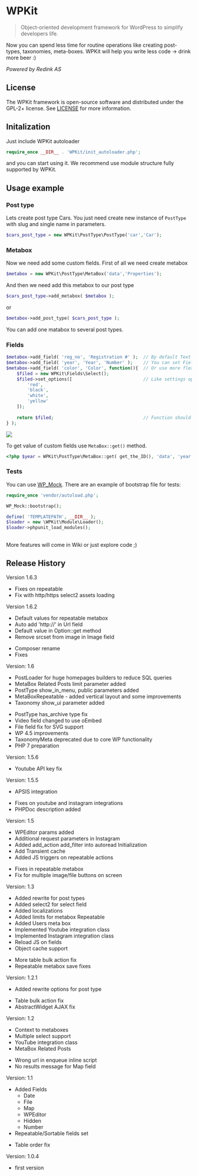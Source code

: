 # WPKit
> Object-oriented development framework for WordPress to simplify developers life.


Now you can spend less time for routine operations like creating post-types, taxonomies, meta-boxes. 
WPKit will help you write less code -> drink more beer :)

_Powered by Redink AS_

## License

The WPKit framework is open-source software and distributed under the GPL-2+ license. See [LICENSE](LICENSE) for more information.

## Initalization

Just include WPKit autoloader

```php
require_once __DIR__ . 'WPKit/init_autoloader.php';
```

and you can start using it. We recommend use module structure fully supported by WPKit.

## Usage example

### Post type

Lets create post type Cars. You just need create new instance of `PostType` with slug and single name in parameters.

```php
$cars_post_type = new WPKit\PostType\PostType('car','Car');
```

### Metabox

Now we need add some custom fields. First of all we need create metabox

```php
$metabox = new WPKit\PostType\MetaBox('data','Properties');
```

And then we need add this metabox to our post type

```php
$cars_post_type->add_metabox( $metabox );
```

or

```php
$metabox->add_post_type( $cars_post_type );
``` 
You can add one matabox to several post types. 

### Fields

```php
$metabox->add_field( 'reg_no', 'Registration #' );  // By default Text field will be used
$metabox->add_field( 'year', 'Year', 'Number' );    // You can set Field in 3rd parameter as string
$metabox->add_field( 'color', 'Color', function(){  // Or use more flexible callback function
	$filed = new WPKit\Fields\Select();
	$filed->set_options([                           // Like settings options and other
		'red',
		'black',
		'white',
		'yellow'
	]);
	
	return $filed;                                  // Function should always return created filed
} );

```

![](https://s3-eu-west-1.amazonaws.com/static-redink/wpkit/example.png)

To get value of custom fields use `MetaBox::get()` method.

```php
<?php $year = WPKit\PostType\MetaBox::get( get_the_ID(), 'data', 'year' ); ?>
```

### Tests

You can use [WP_Mock](https://github.com/10up/wp_mock). There are an example of bootstrap file for tests:

```php
require_once 'vendor/autoload.php';

WP_Mock::bootstrap();

define( 'TEMPLATEPATH', __DIR__ );
$loader = new \WPKit\Module\Loader();
$loader->phpunit_load_modules();
```

##
More features will come in Wiki or just explore code ;)

## Release History

Version 1.6.3

 * Fixes on repeatable 
 * Fix with http/https select2 assets loading

Version 1.6.2

 + Default values for repeatable metabox
 + Auto add 'http://' in Url field
 + Default value in Option::get method
 + Remove srcset from image in Image field
 * Composer rename
 * Fixes

Version: 1.6

 + PostLoader for huge homepages builders to reduce SQL queries
 + MetaBox Related Posts limit parameter added
 + PostType show_in_menu, public parameters added
 + MetaBoxRepeatable - added vertical layout and some improvements
 + Taxonomy show_ui parameter added
 * PostType has_archive type fix
 * Video field changed to use oEmbed
 * File field fix for SVG support
 * WP 4.5 improvements
 * TaxonomyMeta deprecated due to core WP functionality
 * PHP 7 preparation

Version: 1.5.6
 
 * Youtube API key fix 

Version: 1.5.5

 + APSIS integration
 * Fixes on youtube and instagram integrations
 * PHPDoc description added

Version: 1.5

 + WPEditor params added
 + Additional request parameters in Instagram
 + Added add_action add_filter into autoread Initialization
 + Add Transient cache
 + Added JS triggers on repeatable actions
 * Fixes in repeatable metabox
 * Fix for multiple image/file buttons on screen

Version: 1.3

 + Added rewrite for post types
 + Added select2 for select field
 + Added localizations
 + Added limits for metabox Repeatable
 + Added Users meta box
 + Implemented Youtube integration class
 + Implemented Instagram integration class
 + Reload JS on fields
 + Object cache support
 * More table bulk action fix
 * Repeatable metabox save fixes

Version: 1.2.1

 + Added rewrite options for post type
 * Table bulk action fix
 * AbstractWidget AJAX fix


Version: 1.2

 + Context to metaboxes
 + Multiple select support
 + YouTube integration class
 + MetaBox Related Posts
 * Wrong url in enqueue inline script
 * No results message for Map field

Version: 1.1

 + Added Fields
    + Date
    + File
    + Map
    + WPEditor
    + Hidden
    + Number
 + Repeatable/Sortable fields set
 * Table order fix

Version: 1.0.4

 + first version
